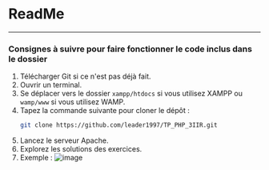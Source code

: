 # ReadMe

---

### Consignes à suivre pour faire fonctionner le code inclus dans le dossier

1. Télécharger Git si ce n'est pas déjà fait.
2. Ouvrir un terminal.
3. Se déplacer vers le dossier `xampp/htdocs` si vous utilisez XAMPP ou `wamp/www` si vous utilisez WAMP.
4. Tapez la commande suivante pour cloner le dépôt :
   ```bash
   git clone https://github.com/leader1997/TP_PHP_3IIR.git

5. Lancez le serveur Apache.
6. Explorez les solutions des exercices.
7. Exemple :
![image](https://github.com/user-attachments/assets/bbf6496a-89a1-4282-9346-35b2a33558a2)
